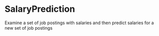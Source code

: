 # SalaryPrediction
Examine a set of job postings with salaries and then predict salaries for a new set of job postings
